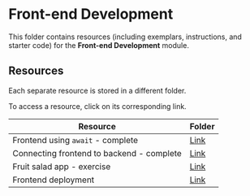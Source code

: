 # Front-end Development

This folder contains resources (including exemplars, instructions, and starter code) for the **Front-end Development** module.

## Resources

Each separate resource is stored in a different folder.

To access a resource, click on its corresponding link. 

| Resource | Folder |
| --- | --- |
| Frontend using `await` - complete | [Link](./frontend-complete) |
| Connecting frontend to backend - complete | [Link](./connecting-frontend) |
| Fruit salad app - exercise | [Link](./fruit-salad-exercise) |
| Frontend deployment | [Link](./frontend-deployment) |
